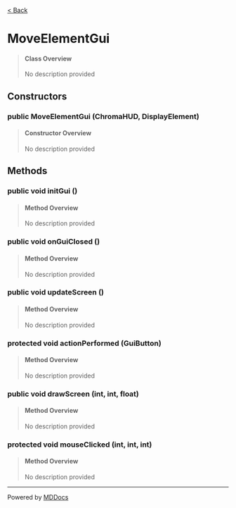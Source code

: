 [< Back](README.md)
# MoveElementGui #
>#### Class Overview ####
>No description provided
## Constructors ##
### public MoveElementGui (ChromaHUD, DisplayElement) ###
>#### Constructor Overview ####
>No description provided
>
## Methods ##
### public void initGui () ###
>#### Method Overview ####
>No description provided
>
### public void onGuiClosed () ###
>#### Method Overview ####
>No description provided
>
### public void updateScreen () ###
>#### Method Overview ####
>No description provided
>
### protected void actionPerformed (GuiButton) ###
>#### Method Overview ####
>No description provided
>
### public void drawScreen (int, int, float) ###
>#### Method Overview ####
>No description provided
>
### protected void mouseClicked (int, int, int) ###
>#### Method Overview ####
>No description provided
>

---
Powered by [MDDocs](https://github.com/VRCube/MDDocs)
